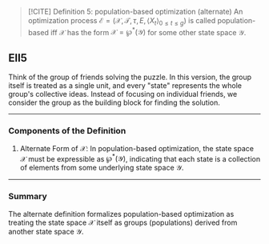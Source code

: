 
> [!CITE] Definition 5: population-based optimization (alternate)
> An optimization process $\mathcal{E} = (\mathcal{X}, \mathcal{T}, \tau, E, \langle X_t \rangle_{0 \leq t \leq g})$ is called population-based iff $\mathcal{X}$ has the form $\mathcal{X} = \wp^*(\mathcal{Y})$ for some other state space $\mathcal{Y}$.

## ElI5
Think of the group of friends solving the puzzle. In this version, the group itself is treated as a single unit, and every "state" represents the whole group's collective ideas. Instead of focusing on individual friends, we consider the group as the building block for finding the solution.

---
### Components of the Definition

1. Alternate Form of $\mathcal{X}$:
	In population-based optimization, the state space $\mathcal{X}$ must be expressible as $\wp^*(\mathcal{Y})$, indicating that each state is a collection of elements from some underlying state space $\mathcal{Y}$.


---
### Summary
The alternate definition formalizes population-based optimization as treating the state space $\mathcal{X}$ itself as groups (populations) derived from another state space $\mathcal{Y}$.